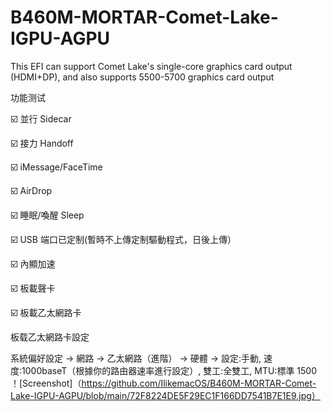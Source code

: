 # B460M-MORTAR-Comet-Lake-IGPU-AGPU
This EFI can support Comet Lake's single-core graphics card output (HDMI+DP), and also supports 5500-5700 graphics card output

功能测试

☑️ 並行 Sidecar

☑️ 接力 Handoff

☑️ iMessage/FaceTime

☑️ AirDrop

☑️ 睡眠/喚醒 Sleep

☑️ USB 端口已定制(暫時不上傳定制驅動程式，日後上傳）

☑️ 內顯加速

☑️ 板載聲卡

☑️ 板載乙太網路卡

板载乙太網路卡設定

系統偏好設定 -> 網路 -> 乙太網路（進階） -> 硬體 -> 設定:手動, 速度:1000baseT（根據你的路由器速率進行設定）, 雙工:全雙工, MTU:標準 1500
！[Screenshot]（https://github.com/IlikemacOS/B460M-MORTAR-Comet-Lake-IGPU-AGPU/blob/main/72F8224DE5F29EC1F166DD7541B7E1E9.jpg）
